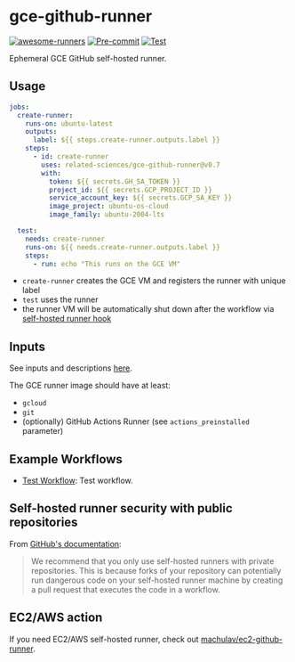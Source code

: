 # gce-github-runner
[![awesome-runners](https://img.shields.io/badge/listed%20on-awesome--runners-blue.svg)](https://github.com/jonico/awesome-runners)
[![Pre-commit](https://github.com/related-sciences/gce-github-runner/actions/workflows/pre_commit.yml/badge.svg?branch=main)](https://github.com/related-sciences/gce-github-runner/actions/workflows/pre_commit.yml)
[![Test](https://github.com/related-sciences/gce-github-runner/actions/workflows/test.yml/badge.svg?branch=main)](https://github.com/related-sciences/gce-github-runner/actions/workflows/test.yml)

Ephemeral GCE GitHub self-hosted runner.

## Usage

```yaml
jobs:
  create-runner:
    runs-on: ubuntu-latest
    outputs:
      label: ${{ steps.create-runner.outputs.label }}
    steps:
      - id: create-runner
        uses: related-sciences/gce-github-runner@v0.7
        with:
          token: ${{ secrets.GH_SA_TOKEN }}
          project_id: ${{ secrets.GCP_PROJECT_ID }}
          service_account_key: ${{ secrets.GCP_SA_KEY }}
          image_project: ubuntu-os-cloud
          image_family: ubuntu-2004-lts

  test:
    needs: create-runner
    runs-on: ${{ needs.create-runner.outputs.label }}
    steps:
      - run: echo "This runs on the GCE VM"
```

 * `create-runner` creates the GCE VM and registers the runner with unique label
 * `test` uses the runner
 * the runner VM will be automatically shut down after the workflow via [self-hosted runner hook](https://docs.github.com/en/actions/hosting-your-own-runners/managing-self-hosted-runners/running-scripts-before-or-after-a-job)

## Inputs

See inputs and descriptions [here](./action.yml).

The GCE runner image should have at least:
 * `gcloud`
 * `git`
 * (optionally) GitHub Actions Runner (see `actions_preinstalled` parameter)

## Example Workflows

* [Test Workflow](./.github/workflows/test.yml): Test workflow.

## Self-hosted runner security with public repositories

From [GitHub's documentation](https://docs.github.com/en/actions/hosting-your-own-runners/about-self-hosted-runners#self-hosted-runner-security-with-public-repositories):

> We recommend that you only use self-hosted runners with private repositories. This is because forks of your
> repository can potentially run dangerous code on your self-hosted runner machine by creating a pull request that
> executes the code in a workflow.

## EC2/AWS action

If you need EC2/AWS self-hosted runner, check out [machulav/ec2-github-runner](https://github.com/machulav/ec2-github-runner).
